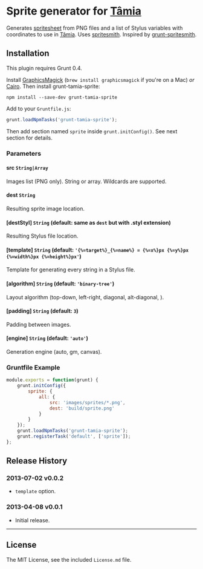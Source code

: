 # Sprite generator for [Tâmia](https://github.com/sapegin/tamia)

Generates [spritesheet](http://en.wikipedia.org/wiki/Sprite_%28computer_graphics%29#Sprites_by_CSS) from PNG files and a list of Stylus variables with coordinates to use in [Tâmia](https://github.com/sapegin/tamia). Uses [spritesmith](https://github.com/Ensighten/spritesmith). Inspired by [grunt-spritesmith](https://github.com/Ensighten/grunt-spritesmith).

## Installation

This plugin requires Grunt 0.4.

Install [GraphicsMagick](http://www.graphicsmagick.org/) (`brew install graphicsmagick` if you're on a Mac) *or* [Cairo](http://cairographics.org/). Then install grunt-tamia-sprite:

`npm install --save-dev grunt-tamia-sprite`

Add to your `Gruntfile.js`:

```javascript
grunt.loadNpmTasks('grunt-tamia-sprite');
```

Then add section named `sprite` inside `grunt.initConfig()`. See next section for details.


### Parameters

#### src `String|Array`

Images list (PNG only). String or array. Wildcards are supported.

#### dest `String`

Resulting sprite image location.

#### [destStyl] `String` (default: same as `dest` but with .styl extension)

Resulting Stylus file location.

#### [template] `String` (default: `'{%=target%}_{%=name%} = {%=x%}px {%=y%}px {%=width%}px {%=height%}px'`)

Template for generating every string in a Stylus file.

#### [algorithm] `String` (default: `'binary-tree'`)

Layout algorithm (top-down, left-right, diagonal, alt-diagonal, ).

#### [padding] `String` (default: `3`)

Padding between images.

#### [engine] `String` (default: `'auto'`)

Generation engine (auto, gm, canvas).


### Gruntfile Example

``` javascript
module.exports = function(grunt) {
	grunt.initConfig({
		sprite: {
			all: {
				src: 'images/sprites/*.png',
				dest: 'build/sprite.png'
			}
		}
	});
	grunt.loadNpmTasks('grunt-tamia-sprite');
	grunt.registerTask('default', ['sprite']);
};
```

## Release History

### 2013-07-02 v0.0.2

* `template` option.

### 2013-04-08 v0.0.1

* Initial release.


---

## License

The MIT License, see the included `License.md` file.
